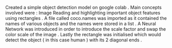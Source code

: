 Created a simple object detection model on google colab . 
Main concepts involved were : Image Reading and highlighting important object features using rectangles . 
A file called coco.names was imported as it contained the names of various objects and the names were stored in a list . 
A Neural Network was introduced in order to introduce the scale factor and swap the color scale of the image . 
Lastly the rectangle was initialised which would detect the object ( in this case human ) with its 2 diagonal ends . 


